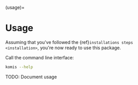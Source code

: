 (usage)=

# Usage

Assuming that you've followed the {ref}`installations steps <installation>`, you're now ready to use this package.

Call the command line interface:

```bash
komis --help
```

TODO: Document usage
